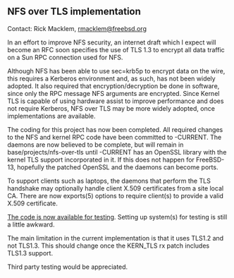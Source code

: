 ## NFS over TLS implementation ##

Contact: Rick Macklem, <rmacklem@freebsd.org>  

In an effort to improve NFS security, an internet draft
which I expect will become an RFC soon specifies the
use of TLS 1.3 to encrypt all data traffic on a Sun RPC
connection used for NFS.

Although NFS has been able to use sec=krb5p to encrypt data
on the wire, this requires a Kerberos environment and, as
such, has not been widely adopted. It also required that
encryption/decryption be done in software, since only the
RPC message NFS arguments are encrypted.
Since Kernel TLS is capable of using hardware assist to
improve performance and does not require Kerberos, NFS
over TLS may be more widely adopted, once implementations
are available.

The coding for this project has now been completed.
All required changes to the NFS and kernel RPC code have
been committed to -CURRENT.
The daemons are now believed to be complete, but will
remain in base/projects/nfs-over-tls until -CURRENT
has an OpenSSL library with the kernel TLS support
incorporated in it.
If this does not happen for FreeBSD-13, hopefully the
patched OpenSSL and the daemons can become ports.

To support clients such as laptops, the daemons that perform the TLS
handshake may optionally handle client X.509 certificates from a
site local CA. There are now exports(5) options to require client(s) to
provide a valid X.509 certificate.

[The code is now available for testing](https://people.freebsd.org/~rmacklem/nfs-over-tls-setup.txt). Setting up system(s) for testing is still a little awkward.

The main limitation in the current implementation is that it uses TLS1.2
and not TLS1.3. This should change once the KERN_TLS rx patch includes
TLS1.3 support.

Third party testing would be appreciated.

